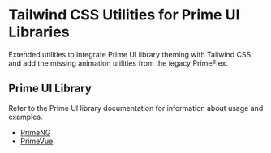# Tailwind CSS Utilities for Prime UI Libraries

Extended utilities to integrate Prime UI library theming with Tailwind CSS and add the missing animation utilities from the legacy PrimeFlex.

## Prime UI Library

Refer to the Prime UI library documentation for information about usage and examples.

-   [PrimeNG](https://primeng.org/tailwind)
-   [PrimeVue](https://primevue.org/tailwind)
